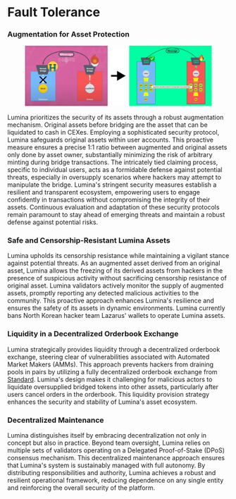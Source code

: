 # Fault Tolerance

### Augmentation for Asset Protection

<figure><img src="../../.gitbook/assets/augment3.png" alt=""><figcaption></figcaption></figure>

Lumina prioritizes the security of its assets through a robust augmentation mechanism. Original assets before bridging are the asset that can be liquidated to cash in CEXes. Employing a sophisticated security protocol, Lumina safeguards original assets within user accounts. This proactive measure ensures a precise 1:1 ratio between augmented and original assets only done by asset owner, substantially minimizing the risk of arbitrary minting during bridge transactions. The intricately tied claiming process, specific to individual users, acts as a formidable defense against potential threats, especially in oversupply scenarios where hackers may attempt to manipulate the bridge. Lumina's stringent security measures establish a resilient and transparent ecosystem, empowering users to engage confidently in transactions without compromising the integrity of their assets. Continuous evaluation and adaptation of these security protocols remain paramount to stay ahead of emerging threats and maintain a robust defense against potential risks.

### Safe and Censorship-Resistant Lumina Assets

Lumina upholds its censorship resistance while maintaining a vigilant stance against potential threats. As an augmented asset derived from an original asset, Lumina allows the freezing of its derived assets from hackers in the presence of suspicious activity without sacrificing censorship resistance of original asset. Lumina validators actively monitor the supply of augmented assets, promptly reporting any detected malicious activities to the community. This proactive approach enhances Lumina's resilience and ensures the safety of its assets in dynamic environments. Lumina currently bans North Korean hacker team Lazarus' wallets to operate Lumina assets.

### Liquidity in a Decentralized Orderbook Exchange

Lumina strategically provides liquidity through a decentralized orderbook exchange, steering clear of vulnerabilities associated with Automated Market Makers (AMMs). This approach prevents hackers from draining pools in pairs by utilizing a fully decentralized orderbook exchange from [Standard](https://docs.standardweb3.com/standard/apps/master/what-is-standard-exchange). Lumina's design makes it challenging for malicious actors to liquidate oversupplied bridged tokens into other assets, particularly after users cancel orders in the orderbook. This liquidity provision strategy enhances the security and stability of Lumina's asset ecosystem.

### Decentralized Maintenance

Lumina distinguishes itself by embracing decentralization not only in concept but also in practice. Beyond team oversight, Lumina relies on multiple sets of validators operating on a Delegated Proof-of-Stake (DPoS) consensus mechanism. This decentralized maintenance approach ensures that Lumina's system is sustainably managed with full autonomy. By distributing responsibilities and authority, Lumina achieves a robust and resilient operational framework, reducing dependence on any single entity and reinforcing the overall security of the platform.
